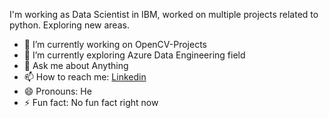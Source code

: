 I'm working as Data Scientist in IBM, worked on multiple projects related to python. Exploring new areas.

- 🔭 I’m currently working on OpenCV-Projects
- 🌱 I’m currently exploring Azure Data Engineering field
- 💬 Ask me about Anything
- 📫 How to reach me: [Linkedin](https://www.linkedin.com/in/yashj302/)
- 😄 Pronouns: He
- ⚡ Fun fact: No fun fact right now
